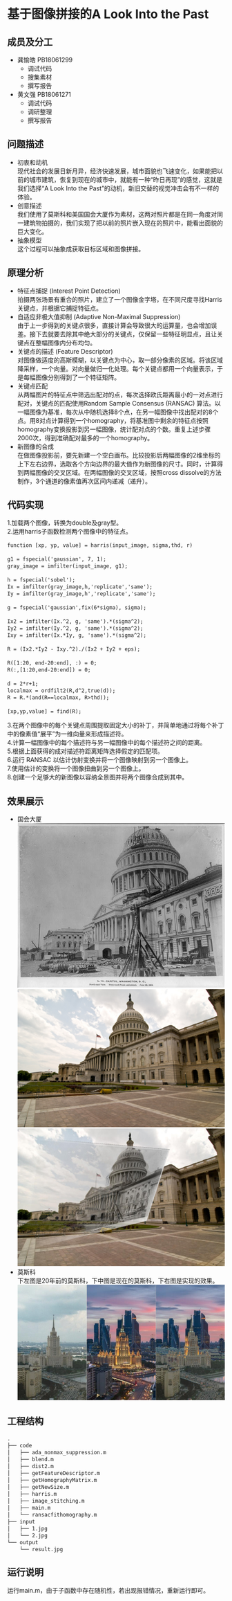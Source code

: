 基于图像拼接的A Look Into the Past
===
成员及分工
---
 * 龚愉皓 PB18061299
   * 调试代码
   * 搜集素材
   * 撰写报告
 * 黄文强 PB18061271
   * 调试代码
   * 调研整理
   * 撰写报告

问题描述
--
* 初衷和动机<br>
  现代社会的发展日新月异，经济快速发展，城市面貌也飞速变化，如果能把以前的城市建筑，恢复到现在的城市中，就能有一种“昨日再现”的感觉，这就是我们选择“A Look Into the Past”的动机，新旧交替的视觉冲击会有不一样的体验。
* 创意描述<br>
  我们使用了莫斯科和美国国会大厦作为素材，这两对照片都是在同一角度对同一建筑物拍摄的，我们实现了把以前的照片嵌入现在的照片中，能看出面貌的巨大变化。
* 抽象模型<br>
  这个过程可以抽象成获取目标区域和图像拼接。

原理分析
--
* 特征点捕捉 (Interest Point Detection)<br>
  拍摄两张场景有重合的照片，建立了一个图像金字塔，在不同尺度寻找Harris关键点，并根据它捕捉特征点。
* 自适应非极大值抑制 (Adaptive Non-Maximal Suppression)<br>
  由于上一步得到的关键点很多，直接计算会导致很大的运算量，也会增加误差。接下去就要去除其中绝大部分的关键点，仅保留一些特征明显点，且让关键点在整幅图像内分布均匀。
* 关键点的描述 (Feature Descriptor)<br>
  对图像做适度的高斯模糊，以关键点为中心，取一部分像素的区域。将该区域降采样，一个向量。对向量做归一化处理。每个关键点都用一个向量表示，于是每幅图像分别得到了一个特征矩阵。<br>
* 关键点匹配<br>
  从两幅图片的特征点中筛选出配对的点，每次选择欧氏距离最小的一对点进行配对，关键点的匹配使用Random Sample Consensus (RANSAC) 算法。以一幅图像为基准，每次从中随机选择8个点，在另一幅图像中找出配对的8个点。用8对点计算得到一个homography，将基准图中剩余的特征点按照homography变换投影到另一幅图像，统计配对点的个数。重复上述步骤2000次，得到准确配对最多的一个homography。
* 新图像的合成<br>
  在做图像投影前，要先新建一个空白画布。比较投影后两幅图像的2维坐标的上下左右边界，选取各个方向边界的最大值作为新图像的尺寸。同时，计算得到两幅图像的交叉区域。在两幅图像的交叉区域，按照cross dissolve的方法制作，3个通道的像素值再次区间内递减（递升）。

代码实现
--
1.加载两个图像，转换为double及gray型。<br>
2.运用harris子函数检测两个图像中的特征点。<br>
```
function [xp, yp, value] = harris(input_image, sigma,thd, r)

g1 = fspecial('gaussian', 7, 1);
gray_image = imfilter(input_image, g1);

h = fspecial('sobel');
Ix = imfilter(gray_image,h,'replicate','same');
Iy = imfilter(gray_image,h','replicate','same');

g = fspecial('gaussian',fix(6*sigma), sigma);

Ix2 = imfilter(Ix.^2, g, 'same').*(sigma^2); 
Iy2 = imfilter(Iy.^2, g, 'same').*(sigma^2);
Ixy = imfilter(Ix.*Iy, g, 'same').*(sigma^2);

R = (Ix2.*Iy2 - Ixy.^2)./(Ix2 + Iy2 + eps); 

R([1:20, end-20:end], :) = 0;
R(:,[1:20,end-20:end]) = 0;

d = 2*r+1; 
localmax = ordfilt2(R,d^2,true(d)); 
R = R.*(and(R==localmax, R>thd));

[xp,yp,value] = find(R);
```
3.在两个图像中的每个关键点周围提取固定大小的补丁，并简单地通过将每个补丁中的像素值“展平”为一维向量来形成描述符。<br>
4.计算一幅图像中的每个描述符与另一幅图像中的每个描述符之间的距离。<br>
5.根据上面获得的成对描述符距离矩阵选择假定的匹配项。<br>
6.运行 RANSAC 以估计仿射变换并将一个图像映射到另一个图像上。<br>
7.使用估计的变换将一个图像扭曲到另一个图像上。<br>
8.创建一个足够大的新图像以容纳全景图并将两个图像合成到其中。<br>

效果展示
--
* 国会大厦<br>
![](https://github.com/USTC-Computer-Vision-2021/project-cv-g-h/blob/main/Project/input/1.jpg)
![](https://github.com/USTC-Computer-Vision-2021/project-cv-g-h/blob/main/Project/input/2.jpg)
![](https://github.com/USTC-Computer-Vision-2021/project-cv-g-h/blob/main/Project/output/result.jpg)<br>
* 莫斯科<br>
下左图是20年前的莫斯科，下中图是现在的莫斯科，下右图是实现的效果。<br>
![效果图](https://github.com/USTC-Computer-Vision-2021/project-cv-g-h/blob/main/exp.png)

工程结构
--
```
.
├── code
│   ├── ada_nonmax_suppression.m
│   ├── blend.m
│   ├── dist2.m
│   ├── getFeatureDescriptor.m
│   ├── getHomographyMatrix.m
│   ├── getNewSize.m
│   ├── harris.m
│   ├── image_stitching.m
│   ├── main.m
│   └── ransacfithomography.m
├── input
│   ├── 1.jpg
│   └── 2.jpg
└── output
    └── result.jpg
```

运行说明
--
运行main.m，由于子函数中存在随机性，若出现报错情况，重新运行即可。

